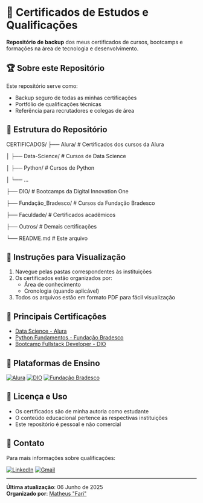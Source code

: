 # 📜 Certificados de Estudos e Qualificações

**Repositório de backup** dos meus certificados de cursos, bootcamps e formações na área de tecnologia e desenvolvimento.

## 🏆 Sobre este Repositório

Este repositório serve como:
- Backup seguro de todas as minhas certificações
- Portfólio de qualificações técnicas
- Referência para recrutadores e colegas de área

## 📂 Estrutura do Repositório

CERTIFICADOS/
├── Alura/ # Certificados dos cursos da Alura

│ ├── Data-Science/ # Cursos de Data Science

│ ├── Python/ # Cursos de Python

│ └── ...

├── DIO/ # Bootcamps da Digital Innovation One

├── Fundação_Bradesco/ # Cursos da Fundação Bradesco

├── Faculdade/ # Certificados acadêmicos

├── Outros/ # Demais certificações

└── README.md # Este arquivo

## 📌 Instruções para Visualização

1. Navegue pelas pastas correspondentes às instituições
2. Os certificados estão organizados por:
   - Área de conhecimento
   - Cronologia (quando aplicável)
3. Todos os arquivos estão em formato PDF para fácil visualização

## 🏅 Principais Certificações

- [Data Science - Alura](Alura/Data-Science/)
- [Python Fundamentos - Fundação Bradesco](Fundação_Bradesco/)
- [Bootcamp Fullstack Developer - DIO](DIO/)

## 🔗 Plataformas de Ensino

[![Alura](https://img.shields.io/badge/Alura-2962FF?style=for-the-badge&logo=alura)](https://www.alura.com.br)
[![DIO](https://img.shields.io/badge/DIO-000?style=for-the-badge&logo=dio)](https://www.dio.me)
[![Fundação Bradesco](https://img.shields.io/badge/Fundação_Bradesco-004EAB?style=for-the-badge)](https://www.ev.org.br)

## 📄 Licença e Uso

- Os certificados são de minha autoria como estudante
- O conteúdo educacional pertence às respectivas instituições
- Este repositório é pessoal e não comercial

## 📧 Contato

Para mais informações sobre qualificações:

[![LinkedIn](https://img.shields.io/badge/LinkedIn-0077B5?style=for-the-badge&logo=linkedin&logoColor=white)](https://www.linkedin.com/in/matheus-henrique-12a152175/)
[![Gmail](https://img.shields.io/badge/Gmail-D14836?style=for-the-badge&logo=gmail&logoColor=white)](mailto:matheushnfarias@gmail.com)

---

**Última atualização**: 06 Junho de 2025  
**Organizado por**: [Matheus "Fari"](https://github.com/devFari)

